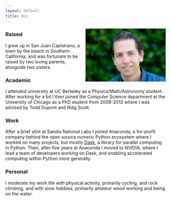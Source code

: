 ```yaml
---
layout: default
title: Bio
---
```



<img src="/headshot-midres.jpg"
     alt="Matthew Rocklin"
     width="50%"
     align="right"/>

### Raised

I grew up in San Juan Capistrano, a town by the beach in Southern California,
and was fortunate to be raised by two loving parents, alongside two sisters.

### Academic

I attended university at UC Berkeley as a Physics/Math/Astronomy student.
After working for a bit I then joined the Computer Science department
at the University of Chicago as a PhD student from 2008-2013 where I was
advised by Todd Dupont and Ridg Scott.

### Work

After a brief stint at Sandia National Labs I joined Anaconda,
a for-profit company behind the open source numeric Python ecosystem where I
worked on many projects, but mostly [Dask](https://dask.org), a library for
parallel computing in Python.
Then, after five years at Anaconda I moved to NVIDIA, where I lead a team of
developers working on Dask, and enabling accelerated computing within Python
more generally.

### Personal

I moderate my work life with physical activity, primarily cycling, and rock
climbing, and with slow hobbies, primarily amateur wood working and being on
the water.

